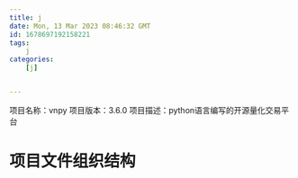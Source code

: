 ```yaml
---
title: j
date: Mon, 13 Mar 2023 08:46:32 GMT
id: 1678697192158221
tags:
	j
categories:
	[j]


---
```

项目名称：vnpy
项目版本：3.6.0
项目描述：python语言编写的开源量化交易平台

# 项目文件组织结构
